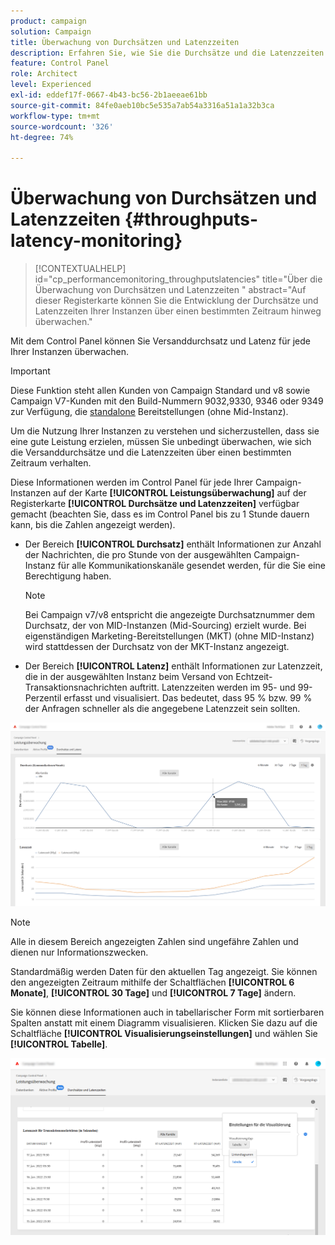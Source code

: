 ```yaml
---
product: campaign
solution: Campaign
title: Überwachung von Durchsätzen und Latenzzeiten
description: Erfahren Sie, wie Sie die Durchsätze und die Latenzzeiten Ihrer Campaign-Instanzen im Control Panel überwachen.
feature: Control Panel
role: Architect
level: Experienced
exl-id: eddef17f-0667-4b43-bc56-2b1aeeae61bb
source-git-commit: 84fe0aeb10bc5e535a7ab54a3316a51a1a32b3ca
workflow-type: tm+mt
source-wordcount: '326'
ht-degree: 74%

---
```


# Überwachung von Durchsätzen und Latenzzeiten {#throughputs-latency-monitoring}

>[!CONTEXTUALHELP]
>id="cp_performancemonitoring_throughputslatencies"
>title="Über die Überwachung von Durchsätzen und Latenzzeiten "
>abstract="Auf dieser Registerkarte können Sie die Entwicklung der Durchsätze und Latenzzeiten Ihrer Instanzen über einen bestimmten Zeitraum hinweg überwachen."

Mit dem Control Panel können Sie Versanddurchsatz und Latenz für jede Ihrer Instanzen überwachen.

>[!IMPORTANT]
>
>Diese Funktion steht allen Kunden von Campaign Standard und v8 sowie Campaign V7-Kunden mit den Build-Nummern 9032,9330, 9346 oder 9349 zur Verfügung, die [standalone](https://experienceleague.adobe.com/docs/campaign-classic/using/installing-campaign-classic/deployment-types-/standalone-deployment.html) Bereitstellungen (ohne Mid-Instanz).

Um die Nutzung Ihrer Instanzen zu verstehen und sicherzustellen, dass sie eine gute Leistung erzielen, müssen Sie unbedingt überwachen, wie sich die Versanddurchsätze und die Latenzzeiten über einen bestimmten Zeitraum verhalten.

Diese Informationen werden im Control Panel für jede Ihrer Campaign-Instanzen auf der Karte **[!UICONTROL Leistungsüberwachung]** auf der Registerkarte **[!UICONTROL Durchsätze und Latenzzeiten]** verfügbar gemacht (beachten Sie, dass es im Control Panel bis zu 1 Stunde dauern kann, bis die Zahlen angezeigt werden).

* Der Bereich **[!UICONTROL Durchsatz]** enthält Informationen zur Anzahl der Nachrichten, die pro Stunde von der ausgewählten Campaign-Instanz für alle Kommunikationskanäle gesendet werden, für die Sie eine Berechtigung haben.

   >[!NOTE]
   >
   >Bei Campaign v7/v8 entspricht die angezeigte Durchsatznummer dem Durchsatz, der von MID-Instanzen (Mid-Sourcing) erzielt wurde. Bei eigenständigen Marketing-Bereitstellungen (MKT) (ohne MID-Instanz) wird stattdessen der Durchsatz von der MKT-Instanz angezeigt.

* Der Bereich **[!UICONTROL Latenz]** enthält Informationen zur Latenzzeit, die in der ausgewählten Instanz beim Versand von Echtzeit-Transaktionsnachrichten auftritt. Latenzzeiten werden im 95- und 99-Perzentil erfasst und visualisiert. Das bedeutet, dass 95 % bzw. 99 % der Anfragen schneller als die angegebene Latenzzeit sein sollten.

![](assets/throughput-latencies-overview.png)

>[!NOTE]
>
>Alle in diesem Bereich angezeigten Zahlen sind ungefähre Zahlen und dienen nur Informationszwecken.

Standardmäßig werden Daten für den aktuellen Tag angezeigt. Sie können den angezeigten Zeitraum mithilfe der Schaltflächen **[!UICONTROL 6 Monate]**, **[!UICONTROL 30 Tage]** und **[!UICONTROL 7 Tage]** ändern.

Sie können diese Informationen auch in tabellarischer Form mit sortierbaren Spalten anstatt mit einem Diagramm visualisieren. Klicken Sie dazu auf die Schaltfläche **[!UICONTROL Visualisierungseinstellungen]** und wählen Sie **[!UICONTROL Tabelle]**.

![](assets/throughput-latencies-table.png)
